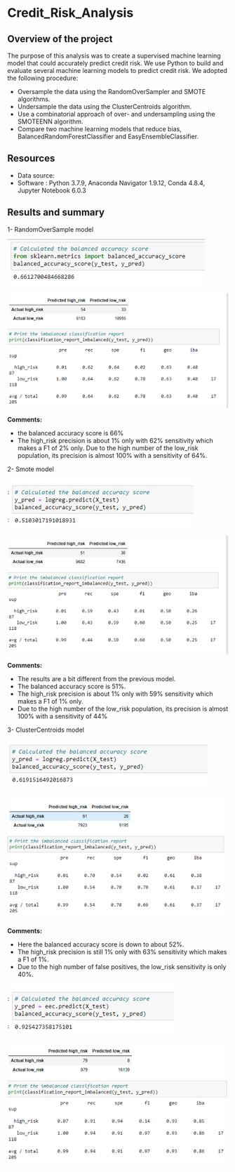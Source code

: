 # Credit_Risk_Analysis

## Overview of the project 

The purpose of this analysis was to create a supervised machine learning model that could accurately predict credit risk. 
We use Python to build and evaluate several machine learning models to predict credit risk.
We adopted the following procedure:

- Oversample the data using the RandomOverSampler and SMOTE algorithms.
- Undersample the data using the ClusterCentroids algorithm.
- Use a combinatorial approach of over- and undersampling using the SMOTEENN algorithm.
- Compare two machine learning models that reduce bias, BalancedRandomForestClassifier and EasyEnsembleClassifier.


## Resources

- Data source: 
- Software : Python 3.7.9, Anaconda Navigator 1.9.12, Conda 4.8.4, Jupyter Notebook 6.0.3


## Results and summary 

1- RandomOverSample model

![balance_accurency_score](/Resources/balance_accurency_score.PNG)

![predict_score_high_low](/Resources/predict_score_high_low.PNG)

**Comments:**

- the balanced accuracy score is 66%
- The high_risk precision is about 1% only with 62% sensitivity which makes a F1 of 2% only.
Due to the high number of the low_risk population, its precision is almost 100% with a sensitivity of 64%.

2- Smote model

![smote_model](/Resources/smote_model.PNG)


![smote_model2](/Resources/smote_model2.PNG)

**Comments:**
- The results are a bit different from the previous model.
- The balanced accuracy score is 51%.
- The high_risk precision is about 1% only with 59% sensitivity which makes a F1 of 1% only.
- Due to the high number of the low_risk population, its precision is almost 100% with a sensitivity of 44%


3- ClusterCentroids model


![smoteen_model](/Resources/smoteen_model.PNG)



![smoteen_model2](/Resources/smoteen_model2.PNG)

**Comments:**

- Here the balanced accuracy score is down to about 52%.
- The high_risk precision is still 1% only with 63% sensitivity which makes a F1 of 1%.
- Due to the high number of false positives, the low_risk sensitivity is only 40%.

![ensemble_model](/Resources/ensemble_model.PNG)

![ensemble_model2](/Resources/ensemble_model2.PNG)

